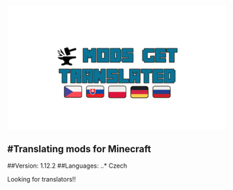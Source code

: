 ![ModsGetTranslated](https://github.com/RehabCZ/ModsGetTranslated/blob/main/logo.png?raw=true)

#Translating mods for Minecraft
------------------------------

##Version: 1.12.2
##Languages:
..* Czech

Looking for translators!!
